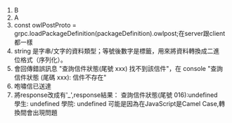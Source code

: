 1. B
2. A
3. const owlPostProto = grpc.loadPackageDefinition(packageDefinition).owlpost;在server跟client都一樣
4. string 是字串/文字的資料類型；等號後數字是標籤，用來將資料轉換成二進位格式（序列化）。
5. 會回傳錯誤訊息 "查詢信件狀態(尾號 xxx) 找不到該信件"，在 console "查詢信件狀態 (尾碼 xxx): 信件不存在"
6. 咆嘯信已送達
7. 將response改成有'_',response結果：
查詢信件狀態(尾號 016):undefined
學生: undefined
學院: undefined
可能是因為在JavaScript是Camel Case,轉換間會出現問題